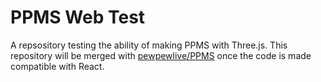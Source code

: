 # PPMS Web Test
A repsository testing the ability of making PPMS with Three.js. This repository will be merged with [pewpewlive/PPMS](https://github.com/pewpewlive/PPMS) once the code is made compatible with React.